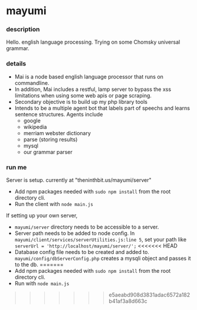 # mayumi
### description
Hello.
english language processing. Trying on some Chomsky universal grammar.

### details
- Mai is a node based english language processor that runs on commandline. 
- In addition, Mai includes a restful, lamp server to bypass the xss limitations when using some web apis or page scraping.
- Secondary objective is to build up my php library tools
- Intends to be a multiple agent bot that labels part of speechs and learns sentence structures. Agents include
	- google
	- wikipedia 
	- merriam webster dictionary
	- parse (storing results)
	- mysql 
	- our grammar parser 

### run me
Server is setup. currently at "theninthbit.us/mayumi/server"
- Add npm packages needed with `sudo npm install` from the root directory cli.
- Run the client with `node main.js`

If setting up your own server, 
- `mayumi/server` directory needs to be accessible to a server.
- Server path needs to be added to node config. In `mayumi/client/services/serverUtilities.js:line 5`, set your path like `serverUrl = 'http://localhost/mayumi/server/';`
<<<<<<< HEAD
- Database config file needs to be created and added to. `mayumi/config/dbServerConfig.php` creates a mysqli object and passes it to the db.
=======
- Add npm packages needed with `sudo npm install` from the root directory cli.
- Run with `node main.js`
>>>>>>> e5aeabd908d3831adac6572a182b41af3a8d663c
